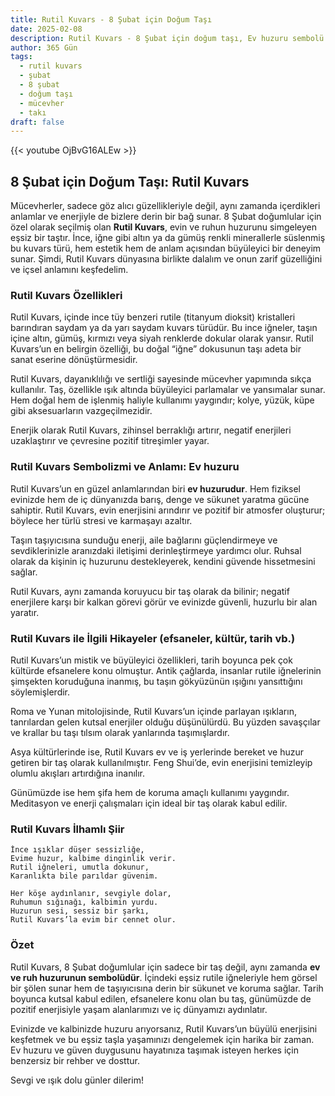 ```yaml
---
title: Rutil Kuvars - 8 Şubat için Doğum Taşı
date: 2025-02-08
description: Rutil Kuvars - 8 Şubat için doğum taşı, Ev huzuru sembolü. Bu özel taşın derin anlamını öğrenin.
author: 365 Gün
tags:
  - rutil kuvars
  - şubat
  - 8 şubat
  - doğum taşı
  - mücevher
  - takı
draft: false
---
```


{{< youtube OjBvG16ALEw >}}


## 8 Şubat için Doğum Taşı: Rutil Kuvars

Mücevherler, sadece göz alıcı güzellikleriyle değil, aynı zamanda içerdikleri anlamlar ve enerjiyle de bizlere derin bir bağ sunar. 8 Şubat doğumlular için özel olarak seçilmiş olan **Rutil Kuvars**, evin ve ruhun huzurunu simgeleyen eşsiz bir taştır. İnce, iğne gibi altın ya da gümüş renkli minerallerle süslenmiş bu kuvars türü, hem estetik hem de anlam açısından büyüleyici bir deneyim sunar. Şimdi, Rutil Kuvars dünyasına birlikte dalalım ve onun zarif güzelliğini ve içsel anlamını keşfedelim.

### Rutil Kuvars Özellikleri

Rutil Kuvars, içinde ince tüy benzeri rutile (titanyum dioksit) kristalleri barındıran saydam ya da yarı saydam kuvars türüdür. Bu ince iğneler, taşın içine altın, gümüş, kırmızı veya siyah renklerde dokular olarak yansır. Rutil Kuvars’un en belirgin özelliği, bu doğal “iğne” dokusunun taşı adeta bir sanat eserine dönüştürmesidir.

Rutil Kuvars, dayanıklılığı ve sertliği sayesinde mücevher yapımında sıkça kullanılır. Taş, özellikle ışık altında büyüleyici parlamalar ve yansımalar sunar. Hem doğal hem de işlenmiş haliyle kullanımı yaygındır; kolye, yüzük, küpe gibi aksesuarların vazgeçilmezidir.

Enerjik olarak Rutil Kuvars, zihinsel berraklığı artırır, negatif enerjileri uzaklaştırır ve çevresine pozitif titreşimler yayar.

### Rutil Kuvars Sembolizmi ve Anlamı: Ev huzuru

Rutil Kuvars’un en güzel anlamlarından biri **ev huzurudur**. Hem fiziksel evinizde hem de iç dünyanızda barış, denge ve sükunet yaratma gücüne sahiptir. Rutil Kuvars, evin enerjisini arındırır ve pozitif bir atmosfer oluşturur; böylece her türlü stresi ve karmaşayı azaltır.

Taşın taşıyıcısına sunduğu enerji, aile bağlarını güçlendirmeye ve sevdiklerinizle aranızdaki iletişimi derinleştirmeye yardımcı olur. Ruhsal olarak da kişinin iç huzurunu destekleyerek, kendini güvende hissetmesini sağlar.

Rutil Kuvars, aynı zamanda koruyucu bir taş olarak da bilinir; negatif enerjilere karşı bir kalkan görevi görür ve evinizde güvenli, huzurlu bir alan yaratır.

### Rutil Kuvars ile İlgili Hikayeler (efsaneler, kültür, tarih vb.)

Rutil Kuvars’un mistik ve büyüleyici özellikleri, tarih boyunca pek çok kültürde efsanelere konu olmuştur. Antik çağlarda, insanlar rutile iğnelerinin şimşekten koruduğuna inanmış, bu taşın gökyüzünün ışığını yansıttığını söylemişlerdir.

Roma ve Yunan mitolojisinde, Rutil Kuvars’un içinde parlayan ışıkların, tanrılardan gelen kutsal enerjiler olduğu düşünülürdü. Bu yüzden savaşçılar ve krallar bu taşı tılsım olarak yanlarında taşımışlardır.

Asya kültürlerinde ise, Rutil Kuvars ev ve iş yerlerinde bereket ve huzur getiren bir taş olarak kullanılmıştır. Feng Shui’de, evin enerjisini temizleyip olumlu akışları artırdığına inanılır.

Günümüzde ise hem şifa hem de koruma amaçlı kullanımı yaygındır. Meditasyon ve enerji çalışmaları için ideal bir taş olarak kabul edilir.

### Rutil Kuvars İlhamlı Şiir

```
İnce ışıklar düşer sessizliğe,
Evime huzur, kalbime dinginlik verir.
Rutil iğneleri, umutla dokunur,
Karanlıkta bile parıldar güvenim.

Her köşe aydınlanır, sevgiyle dolar,
Ruhumun sığınağı, kalbimin yurdu.
Huzurun sesi, sessiz bir şarkı,
Rutil Kuvars’la evim bir cennet olur.
```

### Özet

Rutil Kuvars, 8 Şubat doğumlular için sadece bir taş değil, aynı zamanda **ev ve ruh huzurunun sembolüdür**. İçindeki eşsiz rutile iğneleriyle hem görsel bir şölen sunar hem de taşıyıcısına derin bir sükunet ve koruma sağlar. Tarih boyunca kutsal kabul edilen, efsanelere konu olan bu taş, günümüzde de pozitif enerjisiyle yaşam alanlarımızı ve iç dünyamızı aydınlatır.

Evinizde ve kalbinizde huzuru arıyorsanız, Rutil Kuvars’un büyülü enerjisini keşfetmek ve bu eşsiz taşla yaşamınızı dengelemek için harika bir zaman. Ev huzuru ve güven duygusunu hayatınıza taşımak isteyen herkes için benzersiz bir rehber ve dosttur.

Sevgi ve ışık dolu günler dilerim!